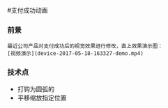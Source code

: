 #支付成功动画
### 前景
    最近公司产品对支付成功后的视觉效果进行修改，直上效果演示图：
    [视频演示](device-2017-05-18-163327-demo.mp4)

### 技术点
- 打钩为圆弧的
- 平移缩放指定位置

